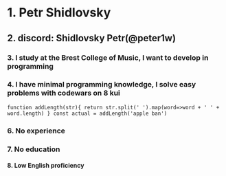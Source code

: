 # 1. Petr Shidlovsky
## 2. discord: Shidlovsky Petr(@peter1w)
### 3. I study at the Brest College of Music, I want to develop in programming
### 4. I have minimal programming knowledge, I solve easy problems with codewars on 8 kui
`function addLength(str){
return str.split(' ').map(word=>word + ' ' + word.length)
}
const actual = addLength('apple ban')`
### 6. No experience
### 7. No education
#### 8. Low English proficiency
